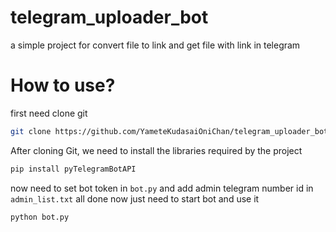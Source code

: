 # telegram_uploader_bot
a simple project for convert file to link and get file with link in telegram


# How to use?
first need clone git 
```bash
git clone https://github.com/YameteKudasaiOniChan/telegram_uploader_bot.git
```
After cloning Git, we need to install the libraries required by the project
```bash
pip install pyTelegramBotAPI
```
now need to set bot token in `bot.py` and add admin telegram number id in `admin_list.txt`
all done now just need to start bot and use it
``` bash
python bot.py
```
